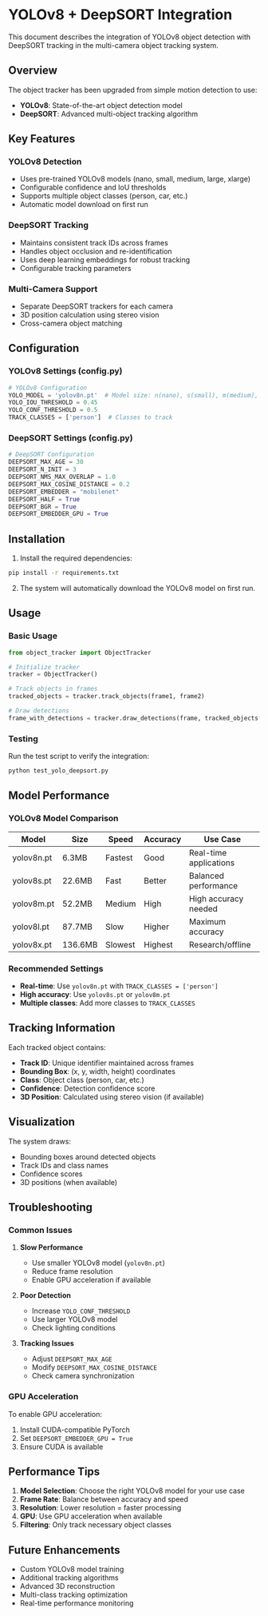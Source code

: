 # YOLOv8 + DeepSORT Integration

This document describes the integration of YOLOv8 object detection with DeepSORT tracking in the multi-camera object tracking system.

## Overview

The object tracker has been upgraded from simple motion detection to use:
- **YOLOv8**: State-of-the-art object detection model
- **DeepSORT**: Advanced multi-object tracking algorithm

## Key Features

### YOLOv8 Detection
- Uses pre-trained YOLOv8 models (nano, small, medium, large, xlarge)
- Configurable confidence and IoU thresholds
- Supports multiple object classes (person, car, etc.)
- Automatic model download on first run

### DeepSORT Tracking
- Maintains consistent track IDs across frames
- Handles object occlusion and re-identification
- Uses deep learning embeddings for robust tracking
- Configurable tracking parameters

### Multi-Camera Support
- Separate DeepSORT trackers for each camera
- 3D position calculation using stereo vision
- Cross-camera object matching

## Configuration

### YOLOv8 Settings (config.py)
```python
# YOLOv8 Configuration
YOLO_MODEL = 'yolov8n.pt'  # Model size: n(nano), s(small), m(medium), l(large), x(xlarge)
YOLO_IOU_THRESHOLD = 0.45
YOLO_CONF_THRESHOLD = 0.5
TRACK_CLASSES = ['person']  # Classes to track
```

### DeepSORT Settings (config.py)
```python
# DeepSORT Configuration
DEEPSORT_MAX_AGE = 30
DEEPSORT_N_INIT = 3
DEEPSORT_NMS_MAX_OVERLAP = 1.0
DEEPSORT_MAX_COSINE_DISTANCE = 0.2
DEEPSORT_EMBEDDER = "mobilenet"
DEEPSORT_HALF = True
DEEPSORT_BGR = True
DEEPSORT_EMBEDDER_GPU = True
```

## Installation

1. Install the required dependencies:
```bash
pip install -r requirements.txt
```

2. The system will automatically download the YOLOv8 model on first run.

## Usage

### Basic Usage
```python
from object_tracker import ObjectTracker

# Initialize tracker
tracker = ObjectTracker()

# Track objects in frames
tracked_objects = tracker.track_objects(frame1, frame2)

# Draw detections
frame_with_detections = tracker.draw_detections(frame, tracked_objects["camera1"])
```

### Testing
Run the test script to verify the integration:
```bash
python test_yolo_deepsort.py
```

## Model Performance

### YOLOv8 Model Comparison
| Model | Size | Speed | Accuracy | Use Case |
|-------|------|-------|----------|----------|
| yolov8n.pt | 6.3MB | Fastest | Good | Real-time applications |
| yolov8s.pt | 22.6MB | Fast | Better | Balanced performance |
| yolov8m.pt | 52.2MB | Medium | High | High accuracy needed |
| yolov8l.pt | 87.7MB | Slow | Higher | Maximum accuracy |
| yolov8x.pt | 136.6MB | Slowest | Highest | Research/offline |

### Recommended Settings
- **Real-time**: Use `yolov8n.pt` with `TRACK_CLASSES = ['person']`
- **High accuracy**: Use `yolov8s.pt` or `yolov8m.pt`
- **Multiple classes**: Add more classes to `TRACK_CLASSES`

## Tracking Information

Each tracked object contains:
- **Track ID**: Unique identifier maintained across frames
- **Bounding Box**: (x, y, width, height) coordinates
- **Class**: Object class (person, car, etc.)
- **Confidence**: Detection confidence score
- **3D Position**: Calculated using stereo vision (if available)

## Visualization

The system draws:
- Bounding boxes around detected objects
- Track IDs and class names
- Confidence scores
- 3D positions (when available)

## Troubleshooting

### Common Issues

1. **Slow Performance**
   - Use smaller YOLOv8 model (`yolov8n.pt`)
   - Reduce frame resolution
   - Enable GPU acceleration if available

2. **Poor Detection**
   - Increase `YOLO_CONF_THRESHOLD`
   - Use larger YOLOv8 model
   - Check lighting conditions

3. **Tracking Issues**
   - Adjust `DEEPSORT_MAX_AGE`
   - Modify `DEEPSORT_MAX_COSINE_DISTANCE`
   - Check camera synchronization

### GPU Acceleration
To enable GPU acceleration:
1. Install CUDA-compatible PyTorch
2. Set `DEEPSORT_EMBEDDER_GPU = True`
3. Ensure CUDA is available

## Performance Tips

1. **Model Selection**: Choose the right YOLOv8 model for your use case
2. **Frame Rate**: Balance between accuracy and speed
3. **Resolution**: Lower resolution = faster processing
4. **GPU**: Use GPU acceleration when available
5. **Filtering**: Only track necessary object classes

## Future Enhancements

- Custom YOLOv8 model training
- Additional tracking algorithms
- Advanced 3D reconstruction
- Multi-class tracking optimization
- Real-time performance monitoring 